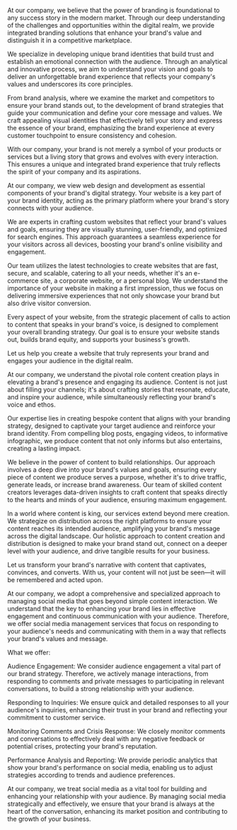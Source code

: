 At our company, we believe that the power of branding is foundational to any success story in the modern market. Through our deep understanding of the challenges and opportunities within the digital realm, we provide integrated branding solutions that enhance your brand's value and distinguish it in a competitive marketplace.

We specialize in developing unique brand identities that build trust and establish an emotional connection with the audience. Through an analytical and innovative process, we aim to understand your vision and goals to deliver an unforgettable brand experience that reflects your company's values and underscores its core principles.

From brand analysis, where we examine the market and competitors to ensure your brand stands out, to the development of brand strategies that guide your communication and define your core message and values. We craft appealing visual identities that effectively tell your story and express the essence of your brand, emphasizing the brand experience at every customer touchpoint to ensure consistency and cohesion.

With our company, your brand is not merely a symbol of your products or services but a living story that grows and evolves with every interaction. This ensures a unique and integrated brand experience that truly reflects the spirit of your company and its aspirations.

At our company, we view web design and development as essential components of your brand's digital strategy. Your website is a key part of your brand identity, acting as the primary platform where your brand's story connects with your audience.

We are experts in crafting custom websites that reflect your brand's values and goals, ensuring they are visually stunning, user-friendly, and optimized for search engines. This approach guarantees a seamless experience for your visitors across all devices, boosting your brand's online visibility and engagement.

Our team utilizes the latest technologies to create websites that are fast, secure, and scalable, catering to all your needs, whether it's an e-commerce site, a corporate website, or a personal blog. We understand the importance of your website in making a first impression, thus we focus on delivering immersive experiences that not only showcase your brand but also drive visitor conversion.

Every aspect of your website, from the strategic placement of calls to action to content that speaks in your brand's voice, is designed to complement your overall branding strategy. Our goal is to ensure your website stands out, builds brand equity, and supports your business's growth.

Let us help you create a website that truly represents your brand and engages your audience in the digital realm.

At our company, we understand the pivotal role content creation plays in elevating a brand's presence and engaging its audience. Content is not just about filling your channels; it's about crafting stories that resonate, educate, and inspire your audience, while simultaneously reflecting your brand's voice and ethos.

Our expertise lies in creating bespoke content that aligns with your branding strategy, designed to captivate your target audience and reinforce your brand identity. From compelling blog posts, engaging videos, to informative infographic, we produce content that not only informs but also entertains, creating a lasting impact.

We believe in the power of content to build relationships. Our approach involves a deep dive into your brand's values and goals, ensuring every piece of content we produce serves a purpose, whether it's to drive traffic, generate leads, or increase brand awareness. Our team of skilled content creators leverages data-driven insights to craft content that speaks directly to the hearts and minds of your audience, ensuring maximum engagement.

In a world where content is king, our services extend beyond mere creation. We strategize on distribution across the right platforms to ensure your content reaches its intended audience, amplifying your brand's message across the digital landscape. Our holistic approach to content creation and distribution is designed to make your brand stand out, connect on a deeper level with your audience, and drive tangible results for your business.

Let us transform your brand's narrative with content that captivates, convinces, and converts. With us, your content will not just be seen—it will be remembered and acted upon.

At our company, we adopt a comprehensive and specialized approach to managing social media that goes beyond simple content interaction. We understand that the key to enhancing your brand lies in effective engagement and continuous communication with your audience. Therefore, we offer social media management services that focus on responding to your audience's needs and communicating with them in a way that reflects your brand's values and message.

What we offer:

Audience Engagement: We consider audience engagement a vital part of our brand strategy. Therefore, we actively manage interactions, from responding to comments and private messages to participating in relevant conversations, to build a strong relationship with your audience.

Responding to Inquiries: We ensure quick and detailed responses to all your audience's inquiries, enhancing their trust in your brand and reflecting your commitment to customer service.

Monitoring Comments and Crisis Response: We closely monitor comments and conversations to effectively deal with any negative feedback or potential crises, protecting your brand's reputation.

Performance Analysis and Reporting: We provide periodic analytics that show your brand's performance on social media, enabling us to adjust strategies according to trends and audience preferences.

At our company, we treat social media as a vital tool for building and enhancing your relationship with your audience. By managing social media strategically and effectively, we ensure that your brand is always at the heart of the conversation, enhancing its market position and contributing to the growth of your business.
